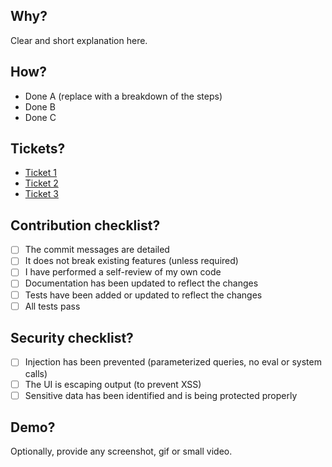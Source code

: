 ## Why?

Clear and short explanation here.

## How?

- Done A (replace with a breakdown of the steps)
- Done B
- Done C

## Tickets?

- [Ticket 1](the-ticket-url-here)
- [Ticket 2](the-ticket-url-here)
- [Ticket 3](the-ticket-url-here)

## Contribution checklist?

- [ ] The commit messages are detailed
- [ ] It does not break existing features (unless required)
- [ ] I have performed a self-review of my own code
- [ ] Documentation has been updated to reflect the changes
- [ ] Tests have been added or updated to reflect the changes
- [ ] All tests pass

## Security checklist?

- [ ] Injection has been prevented (parameterized queries, no eval or system calls)
- [ ] The UI is escaping output (to prevent XSS)
- [ ] Sensitive data has been identified and is being protected properly

## Demo?

Optionally, provide any screenshot, gif or small video.